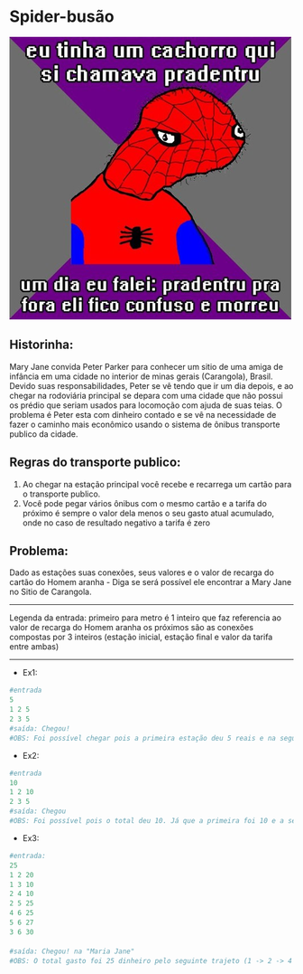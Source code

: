 
Spider-busão 
============

![img](/resources/spider.jpg)
 
Historinha:
-----------
Mary Jane convida Peter Parker para conhecer um sitio de uma amiga de infância em uma cidade no interior de minas gerais (Carangola), Brasil. Devido suas responsabilidades, Peter se vê tendo que ir um dia depois, e ao chegar  na rodoviária principal se depara com uma cidade que não possui os prédio que seriam usados para locomoção com ajuda de suas teias. O problema é Peter esta  com dinheiro contado e se vê na necessidade de fazer o caminho mais econômico usando o sistema de ônibus transporte publico da cidade.
 
Regras do transporte publico:
-----------------------------
1. Ao chegar na estação principal você recebe e recarrega um cartão para o transporte publico.
2. Você pode pegar vários ônibus com o mesmo cartão e a tarifa do próximo é sempre o valor dela menos o seu gasto atual acumulado, onde no caso de resultado negativo a tarifa é zero

Problema:
---------
Dado as estações suas conexões, seus valores e o valor de recarga do cartão do Homem aranha - Diga se será possível ele encontrar a Mary Jane no Sitio de Carangola.

---
Legenda da entrada:
primeiro para metro é 1 inteiro que faz referencia ao valor de recarga do Homem aranha
os próximos são as conexões compostas por 3 inteiros (estação inicial, estação final e valor da tarifa entre ambas)

---

* Ex1:
```python
#entrada
5
1 2 5
2 3 5
#saída: Chegou!
#OBS: Foi possível chegar pois a primeira estação deu 5 reais e na segunda o calculo foi 5 - 5 = 0. Logo não foi cobrada taxa.
```
* Ex2:
```python
#entrada
10
1 2 10
2 3 5
#saída: Chegou
#OBS: Foi possível pois o total deu 10. Já que a primeira foi 10 e a segunda o calculo (5 - 10) deu negativo, isentando o homem aranha da tarifa.
```
* Ex3:
```python
#entrada:
25
1 2 20
1 3 10
2 4 10
2 5 25
4 6 25
5 6 27
3 6 30

#saída: Chegou! na "Maria Jane"
#OBS: O total gasto foi 25 dinheiro pelo seguinte trajeto (1 -> 2 -> 4 -> 6). Calculo (20 + (10 - 20 = - 10 ou seja fica isento) + (25 - 20 = 5) ) = 25
```
